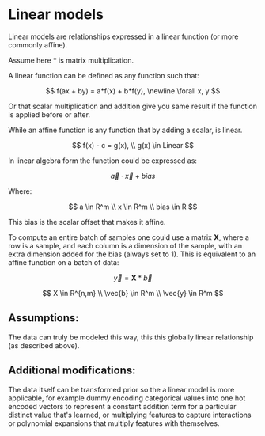 # Linear models
Linear models are relationships expressed in a linear function (or more commonly affine).

Assume here * is matrix multiplication.

A linear function can be defined as any function such that:

$$ f(ax + by) = a*f(x) + b*f(y),  \newline \forall x, y $$

Or that scalar multiplication and addition give you same result if the function is applied before or after.

While an affine function is any function that by adding a scalar, is linear.

$$
f(x) - c = g(x), \\ g(x) \in Linear
$$

In linear algebra form the function could be expressed as:

$$
\vec{a}\cdot\vec{x} + bias
$$

Where:

$$
a \in R^m \\
x \in R^m \\
bias \in R
$$

This bias is the scalar offset that makes it affine.

To compute an entire batch of samples one could use a matrix $\mathbf{X}$, where a row is a sample, and each column is a dimension of the sample, with an extra dimension added for the bias (always set to 1). This is equivalent to an affine function on a batch of data:

$$
\vec{y} = \mathbf{X}*\vec{b}
$$


$$
X \in R^{n,m} \\
\vec{b} \in R^m \\
\vec{y} \in R^m
$$

## Assumptions:
The data can truly be modeled this way, this this globally linear relationship (as described above).

## Additional modifications:
The data itself can be transformed prior so the a linear model is more applicable, for example dummy encoding categorical values into one hot encoded vectors to represent a constant addition term for a particular distinct value that's learned, or multiplying features to capture interactions or polynomial expansions that multiply features with themselves.